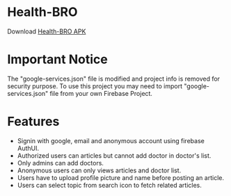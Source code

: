 # Health-BRO
Download [Health-BRO APK](https://drive.google.com/file/d/1Nzo3oHOFuK5NhOcOZd3NahxXe3CbSp5r/view?usp=sharing)

# Important Notice
The "google-services.json" file is modified and project info is removed for security purpose. To use this project you may need to import "google-services.json" file from your own Firebase Project. 

# Features
- Signin with google, email and anonymous account using firebase AuthUI.
- Authorized users can articles but cannot add doctor in doctor's list.
- Only admins can add doctors.
- Anonymous users can only views articles and doctor list.
- Users have to upload profile picture and name before posting an article.
- Users can select topic from search icon to fetch related articles.


